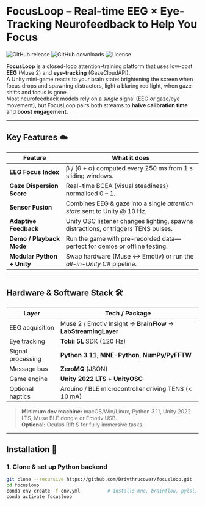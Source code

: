 # **FocusLoop** – Real-time EEG × Eye-Tracking Neurofeedback to Help You Focus

![GitHub release](https://img.shields.io/github/v/release/Drivthrucover/focusloop.svg)
![GitHub downloads](https://img.shields.io/github/downloads/Drivthrucover/focusloop/total.svg)
![License](https://img.shields.io/github/license/Drivthrucover/focusloop)

**FocusLoop** is a closed-loop attention-training platform that uses low-cost **EEG** (Muse 2) and **eye-tracking** (GazeCloudAPI).  
A Unity mini-game reacts to your brain state: brightening the screen when focus drops and spawning distractors, light a blaring red light, when gaze shifts and focus is gone.  
Most neurofeedback models rely on a *single* signal (EEG *or* gaze/eye movement), but FocusLoop pairs both streams to **halve calibration time** and **boost engagement**.

---

## Key Features ☁️

| Feature | What it does |
|---------|--------------|
| **EEG Focus Index** | β / (θ + α) computed every 250 ms from 1 s sliding windows. |
| **Gaze Dispersion Score** | Real-time BCEA (visual steadiness) normalised 0 – 1. |
| **Sensor Fusion** | Combines EEG & gaze into a single *attention state* sent to Unity @ 10 Hz. |
| **Adaptive Feedback** | Unity OSC listener changes lighting, spawns distractions, or triggers TENS pulses. |
| **Demo / Playback Mode** | Run the game with pre-recorded data—perfect for demos or offline testing. |
| **Modular Python + Unity** | Swap hardware (Muse ↔ Emotiv) or run the *all-in-Unity* C# pipeline. |

---

## Hardware & Software Stack 🛠️

| Layer | Tech / Package |
|-------|----------------|
| EEG acquisition | Muse 2 / Emotiv Insight → **BrainFlow** → **LabStreamingLayer** |
| Eye tracking | **Tobii 5L** SDK (120 Hz) |
| Signal processing | **Python 3.11**, **MNE-Python**, **NumPy/PyFFTW** |
| Message bus | **ZeroMQ** (JSON) |
| Game engine | **Unity 2022 LTS** + **UnityOSC** |
| Optional haptics | Arduino / BLE microcontroller driving TENS (< 10 mA) |

> **Minimum dev machine:** macOS/Win/Linux, Python 3.11, Unity 2022 LTS, Muse BLE dongle or Emotiv USB.  
> **Optional:** Oculus Rift S for fully immersive tasks.

---

## Installation 🚀

### 1. Clone & set up Python backend

```bash
git clone --recursive https://github.com/Drivthrucover/focusloop.git
cd focusloop
conda env create -f env.yml          # installs mne, brainflow, pylsl, pyzmq …
conda activate focusloop
